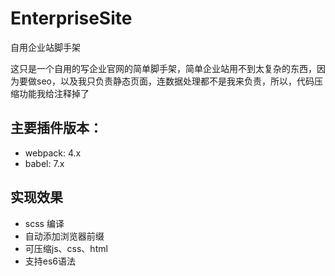 # EnterpriseSite
自用企业站脚手架

这只是一个自用的写企业官网的简单脚手架，简单企业站用不到太复杂的东西，因为要做seo，以及我只负责静态页面，连数据处理都不是我来负责，所以，代码压缩功能我给注释掉了

## 主要插件版本：
* webpack: 4.x
* babel: 7.x

## 实现效果

* scss 编译
* 自动添加浏览器前缀
* 可压缩js、css、html
* 支持es6语法
